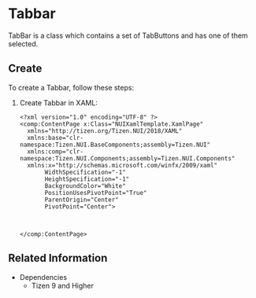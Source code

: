 # Tabbar

TabBar is a class which contains a set of TabButtons and has one of them selected.

## Create 

To create a Tabbar, follow these steps:

1. Create Tabbar in XAML:

    ```xaml
    <?xml version="1.0" encoding="UTF-8" ?>
    <comp:ContentPage x:Class="NUIXamlTemplate.XamlPage"
      xmlns="http://tizen.org/Tizen.NUI/2018/XAML"
      xmlns:base="clr-namespace:Tizen.NUI.BaseComponents;assembly=Tizen.NUI"
      xmlns:comp="clr-namespace:Tizen.NUI.Components;assembly=Tizen.NUI.Components"
      xmlns:x="http://schemas.microsoft.com/winfx/2009/xaml"
           WidthSpecification="-1"
           HeightSpecification="-1"
           BackgroundColor="White"
           PositionUsesPivotPoint="True"
           ParentOrigin="Center"
           PivotPoint="Center">



    </comp:ContentPage>

    ```
## Related Information

- Dependencies
  -   Tizen 9 and Higher 

